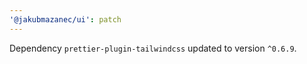 ```yaml
---
'@jakubmazanec/ui': patch
---
```

Dependency `prettier-plugin-tailwindcss` updated to version `^0.6.9`.
